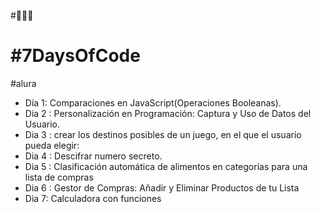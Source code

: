#👩🏾‍💻 
# #7DaysOfCode 
#alura 
- Día 1: Comparaciones en JavaScript(Operaciones Booleanas).
- Dia 2 : Personalización en Programación: Captura y Uso de Datos del Usuario.
- Dia 3 : crear los destinos posibles de un juego, en el que el usuario pueda elegir:
- Dia 4 : Descifrar numero secreto.
- Dia 5 : Clasificación automática de alimentos en categorías para una lista de compras
- Dia 6 : Gestor de Compras: Añadir y Eliminar Productos de tu Lista
- Dia 7: Calculadora con funciones
